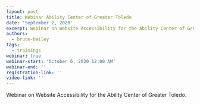 ```yaml
---
layout: post
title: Webinar Ability Center of Greater Toledo
date: 'September 2, 2020'
excerpt: Webinar on Website Accessibility for the Ability Center of Greater Toledo
authors:
  - bruce-bailey
tags:
  - trainings
webinar: true
webinar-start: 'October 6, 2020 12:00 AM'
webinar-end: ''
registration-link: ''
video-link: ''
---
```

Webinar on Website Accessibility for the Ability Center of Greater Toledo.
